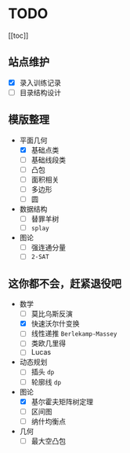 # TODO

[[toc]]

## 站点维护

- [x] 录入训练记录
- [ ] 目录结构设计

## 模版整理

- 平面几何
    - [x] 基础点类
    - [ ] 基础线段类
    - [ ] 凸包
    - [ ] 面积相关
    - [ ] 多边形
    - [ ] 圆
- 数据结构
    - [ ] 替罪羊树
    - [ ] `splay`
- 图论
    - [ ] 强连通分量
    - [ ] `2-SAT`

## 这你都不会，赶紧退役吧

- 数学
    - [ ] 莫比乌斯反演
    - [x] 快速沃尔什变换
    - [ ] 线性递推 `Berlekamp-Massey`
    - [ ] 类欧几里得
    - [ ] Lucas

- 动态规划
    - [ ] 插头 `dp`
    - [ ] 轮廓线 `dp`

- 图论
    - [x] 基尔霍夫矩阵树定理
    - [ ] 区间图
    - [ ] 纳什均衡点

- 几何
    - [ ] 最大空凸包
